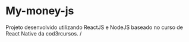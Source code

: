 # My-money-js
Projeto desenvolvido utilizando ReactJS e NodeJS baseado no curso de React Native da cod3rcursos.
/

